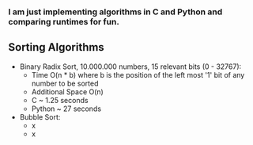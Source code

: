 <h3>I am just implementing algorithms in C and Python and comparing runtimes for fun.</h3>

<h2>Sorting Algorithms</h3>

 - Binary Radix Sort, 10.000.000 numbers, 15 relevant bits (0 - 32767):
   - Time O(n * b) where b is the position of the left most '1' bit of any number to be sorted
   - Additional Space O(n)
   - C ~ 1.25 seconds
   - Python ~ 27 seconds
 - Bubble Sort:
   - x
   - x